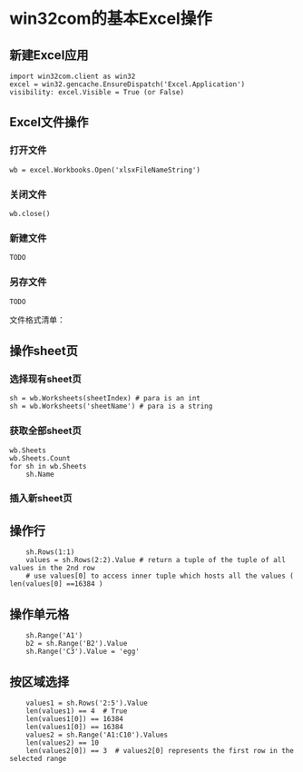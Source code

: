 # win32com的基本Excel操作
## 新建Excel应用
	
	import win32com.client as win32
	excel = win32.gencache.EnsureDispatch('Excel.Application')
	visibility: excel.Visible = True (or False)
	
	
## Excel文件操作
### 打开文件
	wb = excel.Workbooks.Open('xlsxFileNameString')
### 关闭文件
	wb.close()
### 新建文件
	TODO
### 另存文件
	TODO
文件格式清单：



## 操作sheet页
### 选择现有sheet页
	sh = wb.Worksheets(sheetIndex) # para is an int
	sh = wb.Worksheets('sheetName') # para is a string
### 获取全部sheet页	
	wb.Sheets
	wb.Sheets.Count
	for sh in wb.Sheets
		sh.Name
### 插入新sheet页

	
## 操作行
		sh.Rows(1:1)
		values = sh.Rows(2:2).Value # return a tuple of the tuple of all values in the 2nd row
		# use values[0] to access inner tuple which hosts all the values ( len(values[0] ==16384 )
	
## 操作单元格
		sh.Range('A1')
		b2 = sh.Range('B2').Value
		sh.Range('C3').Value = 'egg'
	
## 按区域选择
		values1 = sh.Rows('2:5').Value
		len(values1) == 4  # True
		len(values1[0]) == 16384
		len(values1[0]) == 16384
		values2 = sh.Range('A1:C10').Values
		len(values2) == 10
		len(values2[0]) == 3  # values2[0] represents the first row in the selected range

	
		
		
		

